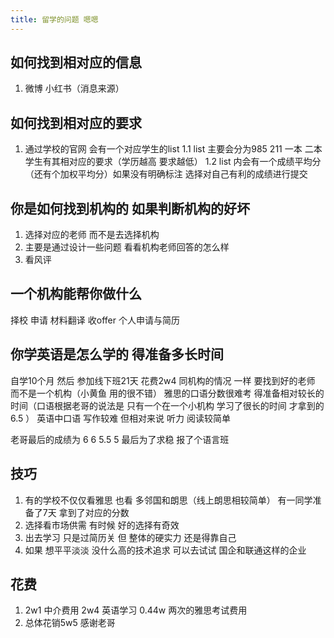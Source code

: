 ```yaml
---
title: 留学的问题 嗯嗯
---
```

## 如何找到相对应的信息
1. 微博 小红书（消息来源）
## 如何找到相对应的要求
1. 通过学校的官网 会有一个对应学生的list
	1.1 list 主要会分为985 211 一本 二本学生有其相对应的要求（学历越高 要求越低）
	1.2 list 内会有一个成绩平均分（还有个加权平均分）如果没有明确标注 选择对自己有利的成绩进行提交
## 你是如何找到机构的 如果判断机构的好坏
1. 选择对应的老师 而不是去选择机构
2. 主要是通过设计一些问题 看看机构老师回答的怎么样
3. 看风评
## 一个机构能帮你做什么
择校 申请 材料翻译 收offer 个人申请与简历

## 你学英语是怎么学的 得准备多长时间
自学10个月 然后 参加线下班21天 花费2w4 同机构的情况 一样 要找到好的老师 而不是一个机构（小黄鱼 用的很不错）
雅思的口语分数很难考 得准备相对较长的时间（口语根据老哥的说法是 只有一个在一个小机构 学习了很长的时间 才拿到的6.5 ）
英语中口语 写作较难
但相对来说 听力 阅读较简单 

老哥最后的成绩为 6 6 5.5 5 最后为了求稳 报了个语言班

## 技巧
1. 有的学校不仅仅看雅思 也看 多邻国和朗思（线上朗思相较简单） 有一同学准备了7天 拿到了对应的分数
2. 选择看市场供需 有时候 好的选择有奇效
3. 出去学习 只是过简历关 但 整体的硬实力 还是得靠自己
4. 如果 想平平淡淡 没什么高的技术追求 可以去试试 国企和联通这样的企业
## 花费
1. 2w1 中介费用 2w4 英语学习 0.44w 两次的雅思考试费用
2. 总体花销5w5 感谢老哥


